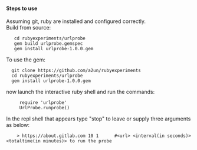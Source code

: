 #### Steps to use <br />
Assuming git, ruby are installed and configured correctly.<br />
Build from source:<br />
``` git clone https://github.com/a2un/rubyexperiments
   cd rubyexperiments/urlprobe
   gem build urlprobe.gemspec
   gem install urlprobe-1.0.0.gem
```
To use the gem:<br />
```
  git clone https://github.com/a2un/rubyexperiments
  cd rubyexperiments/urlprobe
  gem install urlprobe-1.0.0.gem
```

now launch the interactive ruby shell and run the commands:
```
     require 'urlprobe'
     UrlProbe.runprobe()
```
In the repl shell that appears type "stop" to leave or supply three arguments as below:
```
    > https://about.gitlab.com 10 1      #<url> <interval(in seconds)> <totaltime(in minutes)> to run the probe
```